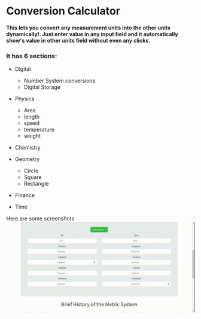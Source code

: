 # Conversion Calculator
**This lets you convert any measurement units into the other units dynamically!. Just enter value in any input field and it automatically show's value in other units field without even any clicks.**
### It has 6 sections:
* Digital
    * Number System conversions
    * Digital Storage
* Physics
    * Area
    * length
    * speed
    * temperature
    * weight
* Chemistry

* Geometry
    * Circle
    * Square
    * Rectangle
* Finance

* Time


Here are some screenshots
![](screenshot/screen-capture.gif)


